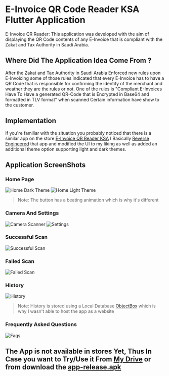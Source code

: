 # E-Invoice QR Code Reader KSA Flutter Application

E-Invoice QR Reader: This application was developed with the aim of displaying the QR Code contents of any E-Invoice that is compliant with the Zakat and Tax Authority in Saudi Arabia.

## Where Did The Application Idea Come From ?
After the Zakat and Tax Authority in Saudi Arabia Enforced new rules upon E-Invoicing some of those rules indicated that every E-Invoice has to have a QR Code that is responsible for confirming the identity of the merchant and weather they are the rules or not.
One of the rules is "Compliant E-Invoices Have To Have a generated QR-Code that is Encrypted in Base64 and formatted in TLV format" when scanned Certain information have show to the customer.

## Implementation

If you're familiar with the situation you probably noticed that there is a similar app on the store [E-Invoice QR Reader KSA](https://play.google.com/store/apps/details?id=com.posbankbh.einvoiceqrreader) I Basically [Reverse Engineered](https://en.wikipedia.org/wiki/Reverse_engineering) that app and modified the UI to my liking as well as added an additional theme option supporting light and dark themes.

## Application ScreenShots

### Home Page

![Home Dark Theme](https://raw.githubusercontent.com/Mezo0099/e_invoice_qrcode_reader/master/README/images/Home-DarkTheme.PNG)
![Home Light Theme](https://raw.githubusercontent.com/Mezo0099/e_invoice_qrcode_reader/master/README/images/Home-LightTheme.PNG)

>Note: The button has a beating animation which is why it's different

### Camera And Settings

![Camera Scanner](https://raw.githubusercontent.com/Mezo0099/e_invoice_qrcode_reader/master/README/images/CameraScanner.jpg) ![Settings](https://raw.githubusercontent.com/Mezo0099/e_invoice_qrcode_reader/master/README/images/actions.settings.jpg)

### Successful Scan

![Successful Scan](https://raw.githubusercontent.com/Mezo0099/e_invoice_qrcode_reader/master/README/images/Successful%20Scan.PNG)

### Failed Scan

![Failed Scan](https://raw.githubusercontent.com/Mezo0099/e_invoice_qrcode_reader/master/README/images/Failed%20Scan.PNG)

### History

![History](https://raw.githubusercontent.com/Mezo0099/e_invoice_qrcode_reader/master/README/images/Deleting%20History.PNG)
>Note: History is stored using a Local Database [ObjectBox](https://pub.dev/packages/objectbox) which is why I wasn't able to host the app as a website


### Frequently Asked Questions


![Faqs](https://raw.githubusercontent.com/Mezo0099/e_invoice_qrcode_reader/master/README/images/Faqs.PNG)

## The App is not available in stores Yet, Thus In Case you want to Try/Use it From [My Drive](https://drive.google.com/file/d/1xo0QSd-fOL5WgA4epOrsWRx0mz28Dk9Q/view?usp=sharing) or from download the [app-release.apk](https://github.com/Mezo0099/e_invoice_qrcode_reader/tree/master/build/app)



